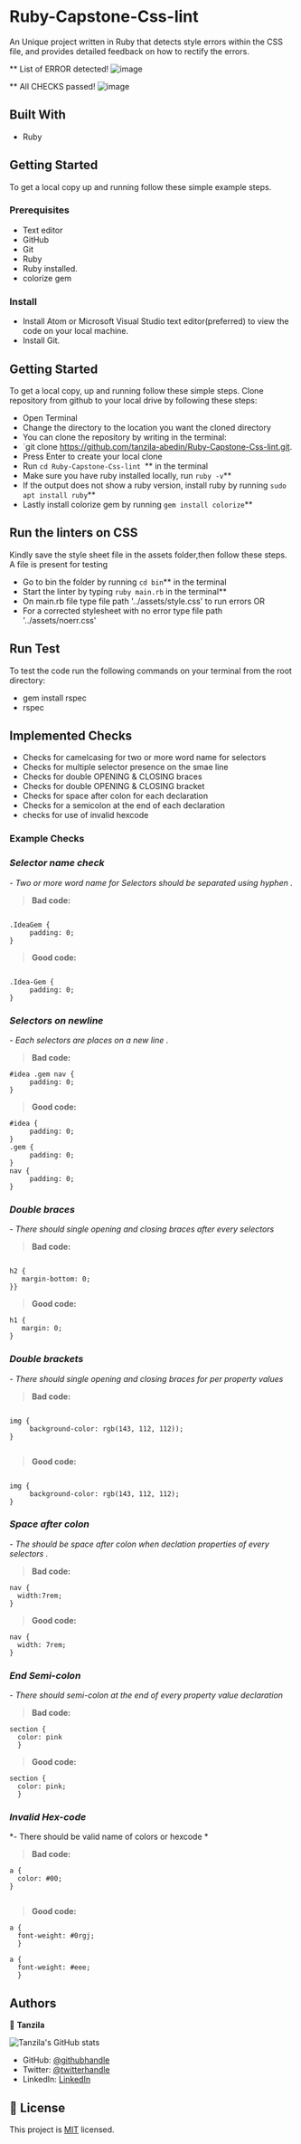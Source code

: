 # Ruby-Capstone-Css-lint
 An Unique project written in Ruby that detects style errors within the CSS file, and provides detailed feedback on how to rectify the errors. 
 
 ** List of  ERROR detected!
 ![image](./assets/error-ss.png)


 ** All CHECKS passed!
 ![image](./assets/noerror.png)

## Built With
- Ruby

## Getting Started
To get a local copy up and running follow these simple example steps.
### Prerequisites
- Text editor
- GitHub
- Git
- Ruby
- Ruby installed.
- colorize gem

### Install
- Install Atom or Microsoft Visual Studio text editor(preferred) to view the code on your local machine.
- Install Git.

## Getting Started
To get a local copy, up and running follow these simple steps.
Clone repository from github to your local drive by following these steps:
- Open Terminal
- Change the directory to the location you want the cloned directory
- You can clone the repository by writing in the terminal:
- `git clone  https://github.com/tanzila-abedin/Ruby-Capstone-Css-lint.git.
- Press Enter to create your local clone
- Run `cd Ruby-Capstone-Css-lint `** in the terminal
- Make sure you have ruby installed locally, run `ruby -v`**
- If the output does not show a ruby version, install ruby by running `sudo apt install ruby`**
- Lastly install colorize gem by running `gem install colorize`**

## Run the linters on CSS
 Kindly save the style sheet file in the assets folder,then follow these steps. 
 A file is present for testing
- Go to bin the folder by running `cd bin`** in the terminal 
- Start the linter by typing ```ruby main.rb``` in the terminal**
- On main.rb file type file path '../assets/style.css' to run errors OR
- For a corrected stylesheet with no error type file path '../assets/noerr.css'

## Run Test
To test the code run the following commands on your terminal from the root directory:
  - gem install rspec
  - rspec

## Implemented Checks
- Checks for camelcasing for  two or more word name for selectors
- Checks for multiple selector presence on the smae line
- Checks for double OPENING & CLOSING braces
- Checks for double OPENING & CLOSING bracket
- Checks for space after colon for each declaration
- Checks for a semicolon at the end of each declaration
- checks for use of invalid hexcode

 ### Example Checks
### ***Selector name check***
*- Two or more word name for Selectors  should be separated using hyphen .*

> **Bad code:**
```

.IdeaGem {
     padding: 0;
}
```

> **Good code:**

```

.Idea-Gem {
     padding: 0;
}
```

### ***Selectors on newline***
*- Each selectors are places on a new line .*

> **Bad code:**
```
#idea .gem nav {
     padding: 0;
}

```

> **Good code:**

```
#idea {
     padding: 0;
}
.gem {
     padding: 0;
}
nav {
     padding: 0;
}
```

### ***Double braces***
*- There should single opening and closing braces after every selectors*

> **Bad code:**
```

h2 {
   margin-bottom: 0;
}}

```

> **Good code:**

```
h1 {
   margin: 0;
}
```

### ***Double brackets***
*- There should single opening and closing braces for per property values*

> **Bad code:**
```

img {
     background-color: rgb(143, 112, 112));
}


```

> **Good code:**

```

img {
     background-color: rgb(143, 112, 112);
}

```

### ***Space after colon***
*- The should be space after colon when declation properties of every selectors .*

> **Bad code:**
```
nav {
  width:7rem;
}
```

> **Good code:**

```
nav {
  width: 7rem;
}
```

### ***End Semi-colon***
*- There should semi-colon at the end of every property value declaration*

> **Bad code:**
```
section {
  color: pink
  }

```

> **Good code:**

```
section {
  color: pink;
  }

```

### ***Invalid Hex-code***
*- There should be valid name of colors or hexcode *

> **Bad code:**
```
a { 
  color: #00; 
}


```

> **Good code:**

```
a {
  font-weight: #0rgj;
  }

a {
  font-weight: #eee;
  }

```

## Authors

👤 **Tanzila**

![Tanzila's GitHub stats](https://github-readme-stats.vercel.app/api?username=tanzila-abedin&count_private=true&theme=dark&show_icons=true)

- GitHub: [@githubhandle](https://github.com/tanzila-abedin)
- Twitter: [@twitterhandle](https://twitter.com/TanzilaAbedin)
- LinkedIn: [LinkedIn](https://www.linkedin.com/in/tanzila-abedin-331440b2/)



## 📝 License

This project is [MIT](LICENSE) licensed.
